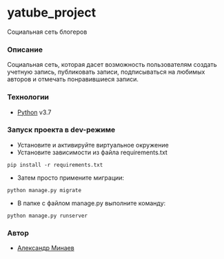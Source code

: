 # yatube_project
Социальная сеть блогеров
### Описание
Социальная сеть, которая дасет возможность пользователям создать учетную запись,
публиковать записи, подписываться на любимых авторов и отмечать понравившиеся записи.
### Технологии
- [Python] v3.7
### Запуск проекта в dev-режиме
- Установите и активируйте виртуальное окружение
- Установите зависимости из файла requirements.txt
```
pip install -r requirements.txt
``` 
- Затем просто примените миграции: 
```
python manage.py migrate
```
- В папке с файлом manage.py выполните команду:
```
python manage.py runserver
```
### Автор
- [Александр Минаев]

[//]: # 
  [Python]: <https://www.python.org>
  [Александр Минаев]: <https://github.com/AlexMinVrn>
